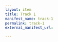 ```yaml
---
layout: item
title: Track 1
manifest_name: track-1
permalink: track-1
external_manifest_url: 

---
```

<!-- Add an essay or interpretive material below this line,
using HTML or markdown.  Do not modify this file above this line -->
